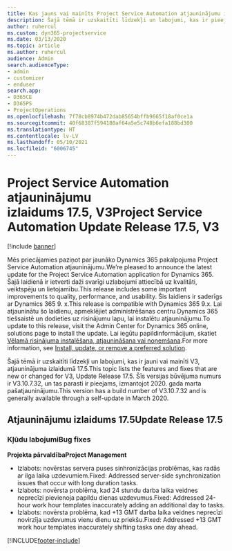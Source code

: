 ```yaml
---
title: Kas jauns vai mainīts Project Service Automation atjauninājumu izlaidumā 17.5, labojumfails, V3
description: Šajā tēmā ir uzskaitīti līdzekļi un labojumi, kas ir pieejami Project Service Automation atjauninājumu izlaidumā 17.5, V3.
author: ruhercul
ms.custom: dyn365-projectservice
ms.date: 03/13/2020
ms.topic: article
ms.author: ruhercul
audience: Admin
search.audienceType:
- admin
- customizer
- enduser
search.app:
- D365CE
- D365PS
- ProjectOperations
ms.openlocfilehash: 7f78cb8974b472dab85654bffb9665f18af0ce1a
ms.sourcegitcommit: 40f68387f594180af64a5e5c748b6efa188bd300
ms.translationtype: HT
ms.contentlocale: lv-LV
ms.lasthandoff: 05/10/2021
ms.locfileid: "6006745"
---
```

# <a name="project-service-automation-update-release-175-v3"></a><span data-ttu-id="db165-103">Project Service Automation atjauninājumu izlaidums 17.5, V3</span><span class="sxs-lookup"><span data-stu-id="db165-103">Project Service Automation Update Release 17.5, V3</span></span>

[!include [banner](../includes/psa-now-project-operations.md)]

<span data-ttu-id="db165-104">Mēs priecājamies paziņot par jaunāko Dynamics 365 pakalpojuma Project Service Automation atjauninājumu.</span><span class="sxs-lookup"><span data-stu-id="db165-104">We’re pleased to announce the latest update for the Project Service Automation application for Dynamics 365.</span></span> <span data-ttu-id="db165-105">Šajā laidienā ir ietverti daži svarīgi uzlabojumi attiecībā uz kvalitāti, veiktspēju un lietojamību.</span><span class="sxs-lookup"><span data-stu-id="db165-105">This release includes some important improvements to quality, performance, and usability.</span></span>  <span data-ttu-id="db165-106">Šis laidiens ir saderīgs ar Dynamics 365 9. x.</span><span class="sxs-lookup"><span data-stu-id="db165-106">This release is compatible with Dynamics 365 9.x.</span></span> <span data-ttu-id="db165-107">Lai atjauninātu šo laidienu, apmeklējiet administrēšanas centru Dynamics 365 tiešsaistē un dodieties uz risinājumu lapu, lai instalētu atjauninājumu.</span><span class="sxs-lookup"><span data-stu-id="db165-107">To update to this release, visit the Admin Center for Dynamics 365 online, solutions page to install the update.</span></span> <span data-ttu-id="db165-108">Lai iegūtu papildinformācijum, skatiet [Vēlamā risinājuma instalēšana, atjaunināšana vai noņemšana](/power-platform/admin/install-remove-preferred-solution).</span><span class="sxs-lookup"><span data-stu-id="db165-108">For more information, see [Install, update, or remove a preferred solution](/power-platform/admin/install-remove-preferred-solution).</span></span>

<span data-ttu-id="db165-109">Šajā tēmā ir uzskaitīti līdzekļi un labojumi, kas ir jauni vai mainīti V3, atjauninājuma izlaidumā 17.5.</span><span class="sxs-lookup"><span data-stu-id="db165-109">This topic lists the features and fixes that are new or changed for V3, Update Release 17.5.</span></span> <span data-ttu-id="db165-110">Šīs versijas būvējuma numurs ir V3.10.7.32, un tas parasti ir pieejams, izmantojot 2020. gada marta pašatjauninājumu.</span><span class="sxs-lookup"><span data-stu-id="db165-110">This version has a build number of V3.10.7.32 and is generally available through a self-update in March 2020.</span></span>


## <a name="update-release-175"></a><span data-ttu-id="db165-111">Atjauninājumu izlaidums 17.5</span><span class="sxs-lookup"><span data-stu-id="db165-111">Update Release 17.5</span></span>

### <a name="bug-fixes"></a><span data-ttu-id="db165-112">Kļūdu labojumi</span><span class="sxs-lookup"><span data-stu-id="db165-112">Bug fixes</span></span>


<span data-ttu-id="db165-113">**Projekta pārvaldība**</span><span class="sxs-lookup"><span data-stu-id="db165-113">**Project Management**</span></span>

- <span data-ttu-id="db165-114">Izlabots: novērstas servera puses sinhronizācijas problēmas, kas radās ar ilga laika uzdevumiem.</span><span class="sxs-lookup"><span data-stu-id="db165-114">Fixed: Addressed server-side synchronization issues that occur with long duration tasks.</span></span>
- <span data-ttu-id="db165-115">Izlabots: novērsta problēma, kad 24 stundu darba laika veidnes neprecīzi pievienoja papildu dienas uzdevumus.</span><span class="sxs-lookup"><span data-stu-id="db165-115">Fixed: Addressed 24-hour work hour templates inaccurately adding an additional day to tasks.</span></span>
- <span data-ttu-id="db165-116">Izlabots: novērsta problēma, kad +13 GMT darba laika veidnes neprecīzi novirzīja uzdevumus vienu dienu uz priekšu.</span><span class="sxs-lookup"><span data-stu-id="db165-116">Fixed: Addressed +13 GMT work hour templates inaccurately shifting tasks one day ahead.</span></span>



[!INCLUDE[footer-include](../includes/footer-banner.md)]